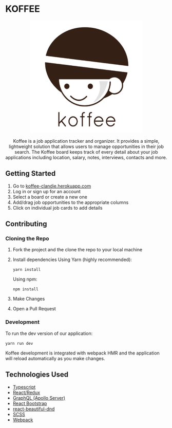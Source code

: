 # KOFFEE
<p align="center">
<img width="350" height="350"src="https://github.com/clandie/clandie/blob/master/client/assets/full-logo.png">
</p>

<p align="center">
Koffee is a job application tracker and organizer. It provides a simple, lightweight solution that allows users to manage opportunities in their job search. The Koffee board keeps track of every detail about your job applications including location, salary, notes, interviews, contacts and more.
</p>

## Getting Started

1. Go to [koffee-clandie.herokuapp.com](koffee-clandie.herokuapp.com)
2. Log in or sign up for an account
3. Select a board or create a new one
4. Add/drag job opportunities to the appropriate columns
5. Click on individual job cards to add details


## Contributing

### Cloning the Repo
1. Fork the project and the clone the repo to your local machine
2. Install dependencies
   Using Yarn (highly recommended):
   ```
   yarn install
   ```

   Using npm:
   ```
   npm install
   ```

3. Make Changes
4. Open a Pull Request

### Development
To run the dev version of our application:
```
yarn run dev
```
Koffee development is integrated with webpack HMR and the application will reload automatically as you make changes.


## Technologies Used

- [Typescript](https://www.typescriptlang.org/)
- [React/Redux](https://react-redux.js.org/)
- [GraphQL (Apollo Server)](https://www.apollographql.com/docs/)
- [React Bootstrap](https://react-bootstrap.github.io/)
- [react-beautiful-dnd](https://github.com/atlassian/react-beautiful-dnd)
- [SCSS](https://sass-lang.com/)
- [Webpack](https://webpack.js.org/)


